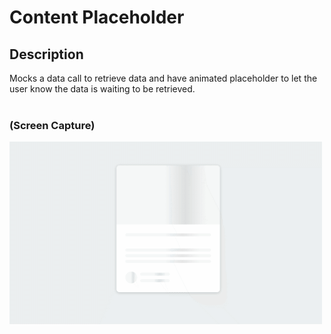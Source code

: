 # Content Placeholder

## Description
Mocks a data call to retrieve data and have animated placeholder to let the user know the data is waiting to be retrieved.
<br>
<br>

### (Screen Capture)
![Screenshot_Content Placeholder](./assets/p24_screencap.gif)